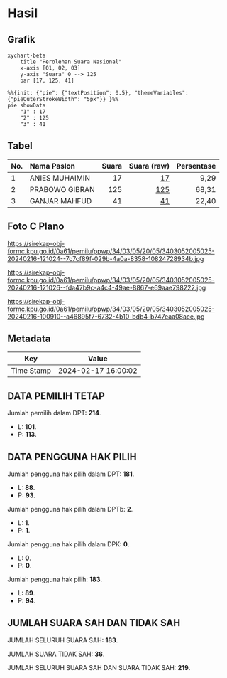 # Hasil

## Grafik

```mermaid
xychart-beta
    title "Perolehan Suara Nasional"
    x-axis [01, 02, 03]
    y-axis "Suara" 0 --> 125
    bar [17, 125, 41]
```

```mermaid
%%{init: {"pie": {"textPosition": 0.5}, "themeVariables": {"pieOuterStrokeWidth": "5px"}} }%%
pie showData
    "1" : 17
    "2" : 125
    "3" : 41
```

## Tabel

| No. | Nama Paslon    | Suara | Suara (raw) | Persentase |
|:--- |:-------------- | -----:| -----------:| ----------:|
| 1   | ANIES MUHAIMIN | 17    | [17][p-1]   | 9,29       |
| 2   | PRABOWO GIBRAN | 125   | [125][p-2]  | 68,31      |
| 3   | GANJAR MAHFUD  | 41    | [41][p-3]   | 22,40      |


[p-1]: https://github.com/gigit-pemilu/pemilu-2024/blob/main/pilpres/hitung-suara/sub/34-di-yogyakarta/sub/03-gunungkidul/sub/05-paliyan/sub/2005-karangasem/sub/025-tps/sub/paslon-1.txt
[p-2]: https://github.com/gigit-pemilu/pemilu-2024/blob/main/pilpres/hitung-suara/sub/34-di-yogyakarta/sub/03-gunungkidul/sub/05-paliyan/sub/2005-karangasem/sub/025-tps/sub/paslon-2.txt
[p-3]: https://github.com/gigit-pemilu/pemilu-2024/blob/main/pilpres/hitung-suara/sub/34-di-yogyakarta/sub/03-gunungkidul/sub/05-paliyan/sub/2005-karangasem/sub/025-tps/sub/paslon-3.txt

## Foto C Plano

https://sirekap-obj-formc.kpu.go.id/0a61/pemilu/ppwp/34/03/05/20/05/3403052005025-20240216-121024--7c7cf89f-029b-4a0a-8358-10824728934b.jpg

https://sirekap-obj-formc.kpu.go.id/0a61/pemilu/ppwp/34/03/05/20/05/3403052005025-20240216-121026--fda47b9c-a4c4-49ae-8867-e69aae798222.jpg

https://sirekap-obj-formc.kpu.go.id/0a61/pemilu/ppwp/34/03/05/20/05/3403052005025-20240216-100910--a46895f7-6732-4b10-bdb4-b747eaa08ace.jpg


## Metadata

| Key        | Value               |
| ---------- | ------------------- |
| Time Stamp | 2024-02-17 16:00:02 |


## DATA PEMILIH TETAP

Jumlah pemilih dalam DPT: **214**.
 * L: **101**.
 * P: **113**.

## DATA PENGGUNA HAK PILIH

Jumlah pengguna hak pilih dalam DPT: **181**.
 * L: **88**.
 * P: **93**.

Jumlah pengguna hak pilih dalam DPTb: **2**.
 * L: **1**.
 * P: **1**.

Jumlah pengguna hak pilih dalam DPK: **0**.
 * L: **0**.
 * P: **0**.

Jumlah pengguna hak pilih: **183**.
 * L: **89**.
 * P: **94**.

## JUMLAH SUARA SAH DAN TIDAK SAH

JUMLAH SELURUH SUARA SAH: **183**.

JUMLAH SUARA TIDAK SAH: **36**.

JUMLAH SELURUH SUARA SAH DAN SUARA TIDAK SAH: **219**.


